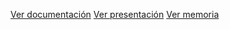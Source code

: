 [Ver documentación](https://deepwiki.com/lacreeta/PicoTrake)
[Ver presentación](https://docs.google.com/presentation/d/1Ehpjw9FKQIWSsw9a-pODIqMeRU13vGqzW_okYmOzJRY/edit?slide=id.p#slide=id.p)
[Ver memoria](https://docs.google.com/document/d/1lULrQ8LiU3CUsIot0NUiN7T9s4hisK_xEZBdDCEXMso/edit?tab=t.0)
